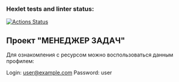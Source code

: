 ### Hexlet tests and linter status:
[![Actions Status](https://github.com/MaryKurinova/backend-project-lvl4/workflows/hexlet-check/badge.svg)](https://github.com/MaryKurinova/backend-project-lvl4/actions)

## Проект "МЕНЕДЖЕР ЗАДАЧ" ##

Для ознакомления с ресурсом можно воспользоваться данным профилем:

Login: user@example.com
Password: user
